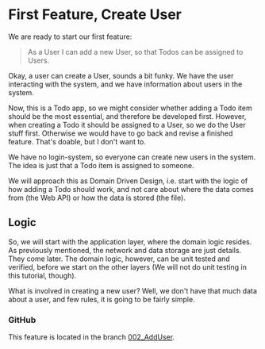 # First Feature, Create User
We are ready to start our first feature:

> As a User I can add a new User, so that Todos can be assigned to Users.
 
Okay, a user can create a User, sounds a bit funky. We have the user interacting with the system, and we have information about users in the system. 

Now, this is a Todo app, so we might consider whether adding a Todo item should be the most essential, and therefore be developed first. However, when creating a Todo it should be assigned to a User, so we do the User stuff first. Otherwise we would have to go back and revise a finished feature. That's doable, but I don't want to.

We have no login-system, so everyone can create new users in the system.\
The idea is just that a Todo item is assigned to someone.

We will approach this as Domain Driven Design, i.e. start with the logic of how adding a Todo should work, and not care about where the data comes from (the Web API) or how the data is stored (the file).

## Logic
So, we will start with the application layer, where the domain logic resides. 
As previously mentioned, the network and data storage are just details. They come later. 
The domain logic, however, can be unit tested and verified, before we start on the other layers 
(We will not do unit testing in this tutorial, though).

What is involved in creating a new user? Well, we don't have that much data about a user, and few rules, it is going to be fairly simple.

### GitHub
This feature is located in the branch [002_AddUser](https://github.com/TroelsMortensen/WasmTodo/tree/002_AddUser).